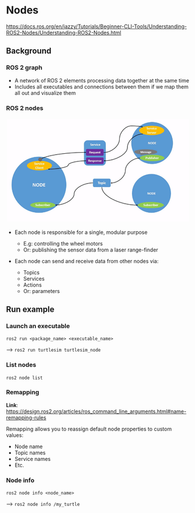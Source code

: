 # Nodes

https://docs.ros.org/en/jazzy/Tutorials/Beginner-CLI-Tools/Understanding-ROS2-Nodes/Understanding-ROS2-Nodes.html

## Background

### ROS 2 graph

- A network of ROS 2 elements processing data together at the same time
- Includes all executables and connections between them if we map them all out and visualize them

### ROS 2 nodes

<img src="./media/1-1-Nodes-TopicandService.gif" alt="drawing" width="500px" style="display: block; margin-left: auto; margin-right: auto; margin-top: 20px; margin-bottom: 20px;" />

- Each node is responsible for a single, modular purpose

  - E.g: controlling the wheel motors
  - Or: publishing the sensor data from a laser range-finder

- Each node can send and receive data from other nodes via:

  - Topics
  - Services
  - Actions
  - Or: parameters

## Run example

### Launch an executable

```
ros2 run <package_name> <executable_name>
```

--> `ros2 run turtlesim turtlesim_node`

### List nodes

```
ros2 node list
```

### Remapping

**Link**: https://design.ros2.org/articles/ros_command_line_arguments.html#name-remapping-rules

Remapping allows you to reassign default node properties to custom values:

- Node name
- Topic names
- Service names
- Etc.

### Node info

```
ros2 node info <node_name>
```

--> `ros2 node info /my_turtle`
